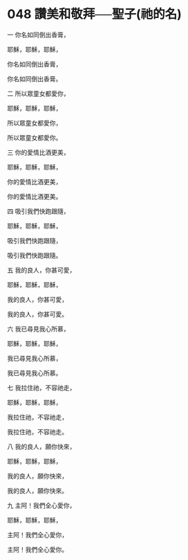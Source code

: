# 048 讚美和敬拜──聖子(祂的名)

一 你名如同倒出香膏，

耶穌，耶穌，耶穌，

你名如同倒出香膏，

你名如同倒出香膏。

二 所以眾童女都愛你，

耶穌，耶穌，耶穌，

所以眾童女都愛你，

所以眾童女都愛你。

三 你的愛情比酒更美，

耶穌，耶穌，耶穌，

你的愛情比酒更美，

你的愛情比酒更美。

四 吸引我們快跑跟隨，

耶穌，耶穌，耶穌，

吸引我們快跑跟隨，

吸引我們快跑跟隨。

五 我的良人，你甚可愛，

耶穌，耶穌，耶穌，

我的良人，你甚可愛，

我的良人，你甚可愛。

六 我已尋見我心所慕，

耶穌，耶穌，耶穌，

我已尋見我心所慕，

我已尋見我心所慕。

七 我拉住祂，不容祂走，

耶穌，耶穌，耶穌，

我拉住祂，不容祂走，

我拉住祂，不容祂走。

八 我的良人，願你快來，

耶穌，耶穌，耶穌，

我的良人，願你快來，

我的良人，願你快來。

九 主阿！我們全心愛你，

耶穌，耶穌，耶穌，

主阿！我們全心愛你，

主阿！我們全心愛你。

